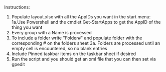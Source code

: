 Instructions:
1. Populate layout.xlsx with all the AppIDs you want in the start menu:
1a.Use Powershell and the cmdlet Get-StartApps to  get the AppID of the thing you want
2. Every group with a Name is processed
3. To include a folder write "Folder#" and populate folder with the corresponding # on the folders sheet
3a. Folders are processed until an empty cell is encountered, so no blank entries
4. Include Pinned taskbar items on the taskbar sheet if desired
5. Run the script and you should get an xml file that you can then set via gpedit

